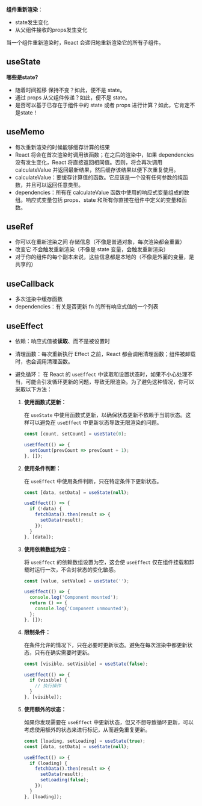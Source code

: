 **组件重新渲染**：
- state发生变化
- 从父组件接收的props发生变化

当一个组件重新渲染时，React 会递归地重新渲染它的所有子组件。

## useState
**哪些是state?**
- 随着时间推移 保持不变？如此，便不是 state。
- 通过 props 从父组件传递？如此，便不是 state。
- 是否可以基于已存在于组件中的 state 或者 props 进行计算？如此，它肯定不是state！

## useMemo
- 每次重新渲染的时候能够缓存计算的结果
- React 将会在首次渲染时调用该函数；在之后的渲染中，如果 dependencies 没有发生变化，React 将直接返回相同值。否则，将会再次调用 calculateValue 并返回最新结果，然后缓存该结果以便下次重复使用。
- calculateValue：要缓存计算值的函数。它应该是一个没有任何参数的纯函数，并且可以返回任意类型。
- dependencies：所有在 calculateValue 函数中使用的响应式变量组成的数组。响应式变量包括 props、state 和所有你直接在组件中定义的变量和函数。

## useRef
- 你可以在重新渲染之间 存储信息（不像是普通对象，每次渲染都会重置）
- 改变它 不会触发重新渲染（不像是 state 变量，会触发重新渲染）
- 对于你的组件的每个副本来说，这些信息都是本地的（不像是外面的变量，是共享的）

## useCallback
- 多次渲染中缓存函数
- dependencies：有关是否更新 fn 的所有响应式值的一个列表


## useEffect
- 依赖：响应式值被**读取**、而不是被设置时
- 清理函数：每次重新执行 Effect 之前，React 都会调用清理函数；组件被卸载时，也会调用清理函数。
- 避免循环：
  在 React 的 `useEffect` 中读取和设置状态时，如果不小心处理不当，可能会引发循环更新的问题，导致无限渲染。为了避免这种情况，你可以采取以下方法：

  1. **使用函数式更新：**

     在 `useState` 中使用函数式更新，以确保状态更新不依赖于当前状态。这样可以避免在 `useEffect` 中更新状态导致无限渲染的问题。

     ```jsx
     const [count, setCount] = useState(0);

     useEffect(() => {
       setCount(prevCount => prevCount + 1);
     }, []);
     ```

  2. **使用条件判断：**

     在 `useEffect` 中使用条件判断，只在特定条件下更新状态。

     ```jsx
     const [data, setData] = useState(null);

     useEffect(() => {
       if (!data) {
         fetchData().then(result => {
           setData(result);
         });
       }
     }, [data]);
     ```

  3. **使用依赖数组为空：**

     将 `useEffect` 的依赖数组设置为空，这会使 `useEffect` 仅在组件挂载和卸载时运行一次，不会对状态的变化敏感。

     ```jsx
     const [value, setValue] = useState('');

     useEffect(() => {
       console.log('Component mounted');
       return () => {
         console.log('Component unmounted');
       };
     }, []);
     ```

  4. **限制条件：**

     在条件允许的情况下，只在必要时更新状态。避免在每次渲染中都更新状态，只有在确实需要时更新。

     ```jsx
     const [visible, setVisible] = useState(false);

     useEffect(() => {
       if (visible) {
         // 执行操作
       }
     }, [visible]);
     ```

  5. **使用额外的状态：**

     如果你发现需要在 `useEffect` 中更新状态，但又不想导致循环更新，可以考虑使用额外的状态来进行标记，从而避免重复更新。

     ```jsx
     const [loading, setLoading] = useState(true);
     const [data, setData] = useState(null);

     useEffect(() => {
       if (loading) {
         fetchData().then(result => {
           setData(result);
           setLoading(false);
         });
       }
     }, [loading]);
     ```
